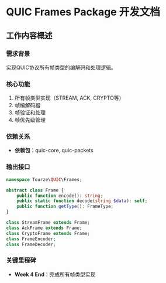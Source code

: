 # QUIC Frames Package 开发文档

## 工作内容概述

### 需求背景
实现QUIC协议所有帧类型的编解码和处理逻辑。

### 核心功能
1. 所有帧类型实现（STREAM, ACK, CRYPTO等）
2. 帧编解码器
3. 帧验证和处理
4. 帧优先级管理

### 依赖关系
- **依赖包**：quic-core, quic-packets

### 输出接口
```php
namespace Tourze\QUIC\Frames;

abstract class Frame {
    public function encode(): string;
    public static function decode(string $data): self;
    public function getType(): FrameType;
}

class StreamFrame extends Frame;
class AckFrame extends Frame;
class CryptoFrame extends Frame;
class FrameEncoder;
class FrameDecoder;
```

### 关键里程碑
- **Week 4 End**：完成所有帧类型实现
